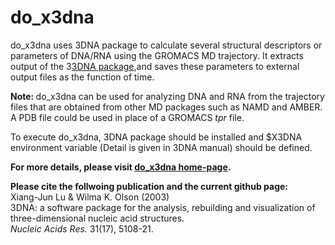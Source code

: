 do_x3dna
========

do\_x3dna uses 3DNA package to calculate several structural descriptors or parameters of DNA/RNA using the GROMACS MD trajectory. It extracts output of the 3[3DNA package](http://x3dna.org),and saves these parameters to external output files as the function of time. 

<strong> Note: </strong> do\_x3dna can be used for analyzing DNA and RNA from the trajectory files that are obtained from other MD packages such as NAMD and AMBER. A PDB file could be used in place of a GROMACS _tpr_ file.

To execute do_x3dna, 3DNA package should be installed and $X3DNA environment variable (Detail is given in 3DNA manual) should be defined.

<strong> For more details, please visit [do\_x3dna home-page](http://rjdkmr.github.io/do_x3dna). </strong>


<strong> Please cite the follwoing publication and the current github page:</strong>               
Xiang-Jun Lu & Wilma K. Olson (2003)                                    
3DNA: a software package for the analysis, rebuilding and visualization 
of three-dimensional nucleic acid structures.                           
_Nucleic Acids Res._ 31(17), 5108-21.                                     

